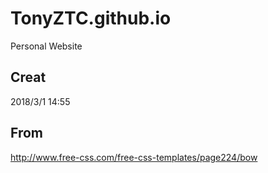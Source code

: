 # TonyZTC.github.io
Personal Website
## Creat
2018/3/1 14:55
## From
http://www.free-css.com/free-css-templates/page224/bow
